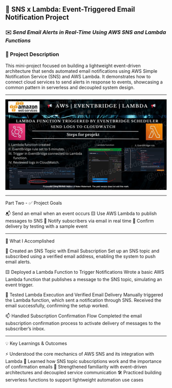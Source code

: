 ## 📢 SNS x Lambda: Event-Triggered Email Notification Project 

### ✉️ *Send Email Alerts in Real-Time Using AWS SNS and Lambda Functions*

### 📌 Project Description
This mini-project focused on building a lightweight event-driven architecture that sends automated email notifications using AWS Simple Notification Service (SNS) and AWS Lambda. It demonstrates how to connect cloud services to send alerts in response to events, showcasing a common pattern in serverless and decoupled system design.

---

![Alt Text](EventBridge_Lambda_lc_WATERMARKED.jpg)

---

Part Two - ✅ Project Goals

📬 Send an email when an event occurs
🟨 Use AWS Lambda to publish messages to SNS
🔔 Notify subscribers via email in real time
🔧 Confirm delivery by testing with a sample event

---

🔧 What I Accomplished

🧵 Created an SNS Topic with Email Subscription
Set up an SNS topic and subscribed using a verified email address, enabling the system to push email alerts.

🟨 Deployed a Lambda Function to Trigger Notifications
Wrote a basic AWS Lambda function that publishes a message to the SNS topic, simulating an event trigger.

🧪 Tested Lambda Execution and Verified Email Delivery
Manually triggered the Lambda function, which sent a notification through SNS. Received the email successfully, confirming the setup worked.

📫 Handled Subscription Confirmation Flow
Completed the email subscription confirmation process to activate delivery of messages to the subscriber’s inbox.

---

💡 Key Learnings & Outcomes

⚡ Understood the core mechanics of AWS SNS and its integration with Lambda
📨 Learned how SNS topic subscriptions work and the importance of confirmation emails
🔗 Strengthened familiarity with event-driven architectures and decoupled service communication
🛠️ Practiced building serverless functions to support lightweight automation use cases


